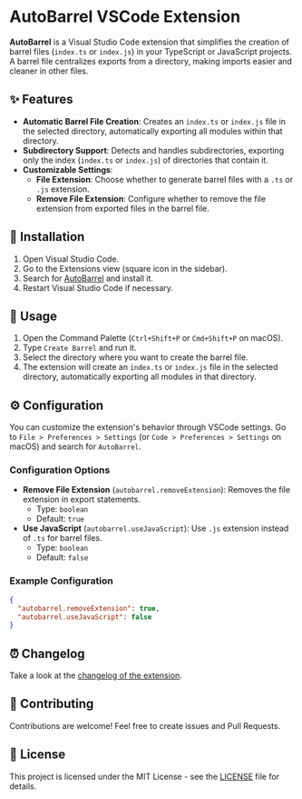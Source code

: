 # AutoBarrel VSCode Extension

**AutoBarrel** is a Visual Studio Code extension that simplifies the creation of barrel files (`index.ts` or `index.js`) in your TypeScript or JavaScript projects. A barrel file centralizes exports from a directory, making imports easier and cleaner in other files.

## ✨ Features

- **Automatic Barrel File Creation**: Creates an `index.ts` or `index.js` file in the selected directory, automatically exporting all modules within that directory.
- **Subdirectory Support**: Detects and handles subdirectories, exporting only the index (`index.ts` or `index.js`) of directories that contain it.
- **Customizable Settings**:
  - **File Extension**: Choose whether to generate barrel files with a `.ts` or `.js` extension.
  - **Remove File Extension**: Configure whether to remove the file extension from exported files in the barrel file.

## 🔧 Installation

1. Open Visual Studio Code.
2. Go to the Extensions view (square icon in the sidebar).
3. Search for [AutoBarrel](https://marketplace.visualstudio.com/items?itemName=Ivanruii.autobarrel&ssr=false#qna) and install it.
4. Restart Visual Studio Code if necessary.

## 🚀 Usage

1. Open the Command Palette (`Ctrl+Shift+P` or `Cmd+Shift+P` on macOS).
2. Type `Create Barrel` and run it.
3. Select the directory where you want to create the barrel file.
4. The extension will create an `index.ts` or `index.js` file in the selected directory, automatically exporting all modules in that directory.

## ⚙️ Configuration

You can customize the extension's behavior through VSCode settings. Go to `File > Preferences > Settings` (or `Code > Preferences > Settings` on macOS) and search for `AutoBarrel`.

### Configuration Options

- **Remove File Extension** (`autobarrel.removeExtension`): Removes the file extension in export statements.
  - Type: `boolean`
  - Default: `true`
- **Use JavaScript** (`autobarrel.useJavaScript`): Use `.js` extension instead of `.ts` for barrel files.
  - Type: `boolean`
  - Default: `false`

### Example Configuration

```json
{
  "autobarrel.removeExtension": true,
  "autobarrel.useJavaScript": false
}
```

## ⏰ Changelog

Take a look at the [changelog of the extension](./CHANGELOG.md).

## 🤝 Contributing

Contributions are welcome! Feel free to create issues and Pull Requests.

## 📝 License

This project is licensed under the MIT License - see the [LICENSE](LICENSE) file for details.
